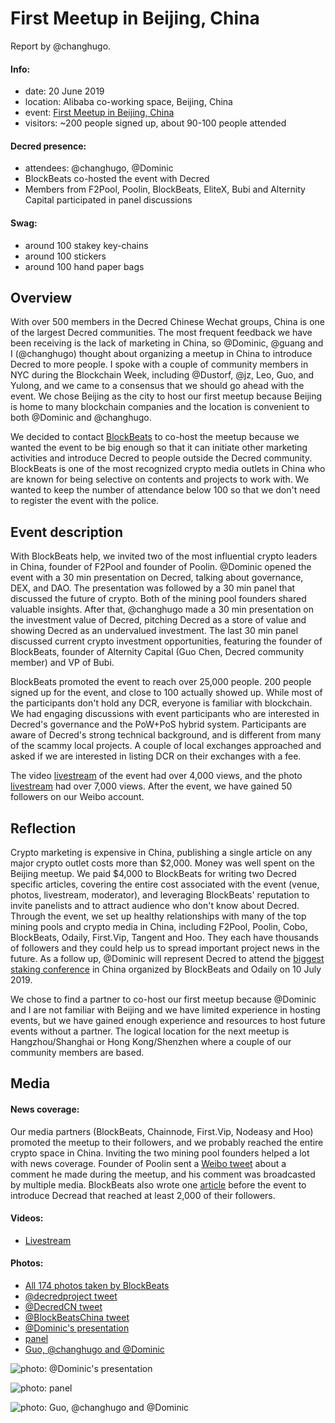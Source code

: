 # First Meetup in Beijing, China

Report by @changhugo.

#### Info:

* date: 20 June 2019
* location: Alibaba co-working space, Beijing, China
* event: [First Meetup in Beijing, China](http://www.huodongxing.com/event/1496452725800)
* visitors: ~200 people signed up, about 90-100 people attended

#### Decred presence:

* attendees: @changhugo, @Dominic
* BlockBeats co-hosted the event with Decred
* Members from F2Pool, Poolin, BlockBeats, EliteX, Bubi and Alternity Capital participated in panel discussions

#### Swag:

* around 100 stakey key-chains
* around 100 stickers
* around 100 hand paper bags

## Overview

With over 500 members in the Decred Chinese Wechat groups, China is one of the largest Decred communities. The most frequent feedback we have been receiving is the lack of marketing in China, so @Dominic, @guang and I (@changhugo) thought about organizing a meetup in China to introduce Decred to more people. I spoke with a couple of community members in NYC during the Blockchain Week, including @Dustorf, @jz, Leo, Guo, and Yulong, and we came to a consensus that we should go ahead with the event. We chose Beijing as the city to host our first meetup because Beijing is home to many blockchain companies and the location is convenient to both @Dominic and @changhugo.

We decided to contact [BlockBeats](https://www.theblockbeats.com/) to co-host the meetup because we wanted the event to be big enough so that it can initiate other marketing activities and introduce Decred to people outside the Decred community. BlockBeats is one of the most recognized crypto media outlets in China who are known for being selective on contents and projects to work with. We wanted to keep the number of attendance below 100 so that we don't need to register the event with the police.

## Event description

With BlockBeats help, we invited two of the most influential crypto leaders in China, founder of F2Pool and founder of Poolin. @Dominic opened the event with a 30 min presentation on Decred, talking about governance, DEX, and DAO. The presentation was followed by a 30 min panel that discussed the future of crypto. Both of the mining pool founders shared valuable insights. After that, @changhugo made a 30 min presentation on the investment value of Decred, pitching Decred as a store of value and showing Decred as an undervalued investment. The last 30 min panel discussed current crypto investment opportunities, featuring the founder of BlockBeats, founder of Alternity Capital (Guo Chen, Decred community member) and VP of Bubi.

BlockBeats promoted the event to reach over 25,000 people. 200 people signed up for the event, and close to 100 actually showed up. While most of the participants don't hold any DCR, everyone is familiar with blockchain. We had engaging discussions with event participants who are interested in Decred's governance and the PoW+PoS hybrid system. Participants are aware of Decred's strong technical background, and is different from many of the scammy local projects. A couple of local exchanges approached and asked if we are interested in listing DCR on their exchanges with a fee.

The video [livestream](https://m.yizhibo.com/l/3PmAb5dWGgMH7qme.html) of the event had over 4,000 views, and the photo [livestream](https://gallery.vphotos.cn/vphotosgallery/index.html?vphotowechatid=CF16F8ED9F4DF13E002D3CA0ADEA152C) had over 7,000 views. After the event, we have gained 50 followers on our Weibo account.

## Reflection

Crypto marketing is expensive in China, publishing a single article on any major crypto outlet costs more than $2,000. Money was well spent on the Beijing meetup. We paid $4,000 to BlockBeats for writing two Decred specific articles, covering the entire cost associated with the event (venue, photos, livestream, moderator), and leveraging BlockBeats' reputation to invite panelists and to attract audience who don't know about Decred. Through the event, we set up healthy relationships with many of the top mining pools and crypto media in China, including F2Pool, Poolin, Cobo, BlockBeats, Odaily, First.Vip, Tangent and Hoo. They each have thousands of followers and they could help us to spread important project news in the future. As a follow up, @Dominic will represent Decred to attend the [biggest staking conference](https://www.huodongxing.com/event/2496757517700) in China organized by BlockBeats and Odaily on 10 July 2019.

We chose to find a partner to co-host our first meetup because @Dominic and I are not familiar with Beijing and we have limited experience in hosting events, but we have gained enough experience and resources to host future events without a partner. The logical location for the next meetup is Hangzhou/Shanghai or Hong Kong/Shenzhen where a couple of our community members are based.

## Media

#### News coverage:

Our media partners (BlockBeats, Chainnode, First.Vip, Nodeasy and Hoo) promoted the meetup to their followers, and we probably reached the entire crypto space in China. Inviting the two mining pool founders helped a lot with news coverage. Founder of Poolin sent a [Weibo tweet](https://matrix.decred.org/_matrix/media/v1/download/decred.org/SrqeoeBfckZwgkyBcQVEzXkt) about a comment he made during the meetup, and his comment was broadcasted by multiple media. BlockBeats also wrote one [article](https://www.theblockbeats.com/news/1689) before the event to introduce Decread that reached at least 2,000 of their followers.

#### Videos:

* [Livestream](https://m.yizhibo.com/l/3PmAb5dWGgMH7qme.html)

#### Photos:

* [All 174 photos taken by BlockBeats](https://gallery.vphotos.cn/vphotosgallery/index.html?vphotowechatid=CF16F8ED9F4DF13E002D3CA0ADEA152C)
* [@decredproject tweet](https://twitter.com/decredproject/status/1142769728160710658)
* [@DecredCN tweet](https://twitter.com/DecredCN/status/1143001771503042562)
* [@BlockBeatsChina tweet](https://twitter.com/BlockBeatsChina/status/1142991400616652800)
* [@Dominic's presentation](https://matrix.to/#/!aNPTuiryMFmdMQWUzb:decred.org/$15612010273627OPYAz:decred.org)
* [panel](https://matrix.to/#/!aNPTuiryMFmdMQWUzb:decred.org/$15612013513629ESwrD:decred.org)
* [Guo, @changhugo and @Dominic](https://matrix.to/#/!aNPTuiryMFmdMQWUzb:decred.org/$15612013643630prKYQ:decred.org)

![photo: @Dominic's presentation](https://matrix.decred.org/_matrix/media/v1/download/decred.org/XJTzMXFmcVMyMHZrbfULpreG "@Dominic's presentation")

![photo: panel](https://matrix.decred.org/_matrix/media/v1/download/decred.org/tGAtktuMqeFTsvhrVYrqXneS "panel")

![photo: Guo, @changhugo and @Dominic](https://matrix.decred.org/_matrix/media/v1/download/decred.org/htNNnztPWcYjHJporjRDtQhR "Guo, @changhugo and @Dominic")
